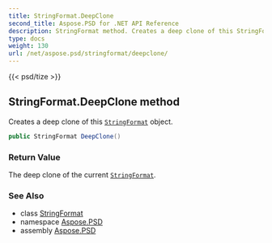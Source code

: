 ```yaml
---
title: StringFormat.DeepClone
second_title: Aspose.PSD for .NET API Reference
description: StringFormat method. Creates a deep clone of this StringFormat object
type: docs
weight: 130
url: /net/aspose.psd/stringformat/deepclone/
---
```

{{< psd/tize >}}
## StringFormat.DeepClone method

Creates a deep clone of this [`StringFormat`](../) object.

```csharp
public StringFormat DeepClone()
```

### Return Value

The deep clone of the current [`StringFormat`](../).

### See Also

* class [StringFormat](../)
* namespace [Aspose.PSD](../../../aspose.psd/)
* assembly [Aspose.PSD](../../../)


